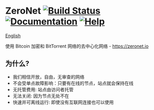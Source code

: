 # ZeroNet [![Build Status](https://travis-ci.org/HelloZeroNet/ZeroNet.svg?branch=master)](https://travis-ci.org/HelloZeroNet/ZeroNet) [![Documentation](https://img.shields.io/badge/docs-faq-brightgreen.svg)](https://zeronet.readthedocs.org/en/latest/faq/) [![Help](https://img.shields.io/badge/keep_this_project_alive-donate-yellow.svg)](https://zeronet.readthedocs.org/en/latest/help_zeronet/donate/)

[English](./README.md)

使用 Bitcoin 加密和 BitTorrent 网络的去中心化网络 - https://zeronet.io


## 为什么?

* 我们相信开放，自由，无审查的网络
* 不会受单点故障影响：只要有在线的节点，站点就会保持在线
* 无托管费用: 站点由访问者托管
* 无法关闭: 因为节点无处不在
* 快速并可离线运行: 即使没有互联网连接也可以使用


